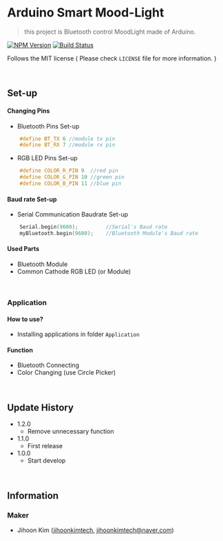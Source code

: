 # Arduino Smart Mood-Light
> this project is Bluetooth control MoodLight made of Arduino.

<!-- NPM Version -->
<!-- Build Status -->
[![NPM Version][npm-image]][npm-url]    [![Build Status][travis-image]][travis-url]

Follows the MIT license ( Please check ``LICENSE`` file for more information. ) 

<br>

## Set-up

#### Changing Pins
- Bluetooth Pins Set-up
```C++
    #define BT_TX 6 //module tx pin
    #define BT_RX 7 //module rx pin
```
- RGB LED Pins Set-up
```C++
    #define COLOR_R_PIN 9  //red pin
    #define COLOR_G_PIN 10 //green pin
    #define COLOR_B_PIN 11 //blue pin
```
#### Baud rate Set-up
- Serial Communication Baudrate Set-up
```C++
    Serial.begin(9600);         //Serial's Baud rate
    myBluetooth.begin(9600);    //Bluetooth Module's Baud rate
```

#### Used Parts
- Bluetooth Module
- Common Cathode RGB LED (or Module)

<br>

### Application
#### How to use?
- Installing applications in folder ``Application`` 

#### Function
- Bluetooth Connecting
- Color Changing (use Circle Picker)

<br>

## Update History

* 1.2.0
    * Remove unnecessary function
* 1.1.0
    * First release
* 1.0.0
    * Start develop

<br>

## Information
### Maker
- Jihoon Kim ([jihoonkimtech](https://jihoonkimtech.github.io/), [jihoonkimtech@naver.com](mailto:jihoonkimtech@naver.com))




<!-- Markdown link & img dfn's -->
[npm-image]: https://img.shields.io/npm/v/datadog-metrics.svg?style=flat-square
[npm-url]: https://npmjs.org/package/datadog-metrics
[npm-downloads]: https://img.shields.io/npm/dm/datadog-metrics.svg?style=flat-square
[travis-image]: https://img.shields.io/travis/dbader/node-datadog-metrics/master.svg?style=flat-square
[travis-url]: https://travis-ci.org/dbader/node-datadog-metrics
[wiki]: https://github.com/yourname/yourproject/wiki